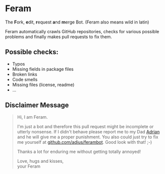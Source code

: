 # Feram

The **F**ork, **e**dit, **r**equest **a**nd **m**erge Bot. (Feram also means wild in latin)

Feram automatically crawls GitHub repositories,
checks for various possible problems and finally makes
pull requests to fix them.

## Possible checks:

- Typos
- Missing fields in package files
- Broken links
- Code smells
- Missing files (license, readme)
- …

## Disclaimer Message

> Hi, I am Feram.
> 
> I'm just a bot and therefore this pull request might be incomplete or utterly nonsense.
> If I didn't behave please report me to my Dad [Adrian](https://github.com/adius) and
> he will give me a proper punishment.
> You also could just try to fix me yourself at
> [github.com/adius/ferambot](https://github.com/adius/ferambot).
> Good look with that! ;-)
>
> Thanks a lot for enduring me without getting totally annoyed!
> 
> Love, hugs and kisses,  
> your Feram
